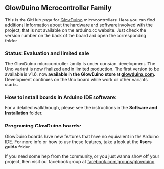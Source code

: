 ## GlowDuino Microcontroller Family
This is the GitHub page for [GlowDuino](https://www.glowduino.com/) microcontrollers. Here you can find additional information about the hardware and software involved with the project, that is not available on the arduino.cc website. Just check the version number on the back of the board and open the corresponding folder.

### Status: Evaluation and limited sale
The GlowDuino microcontroller family is under constant development. The Uno variant is now finalized and in limited production. The first version to be available is v1.6. now **available in the GlowDuino store at [glowduino.com](https://www.glowduino.com/).**
Development continues on the Uno board while work on other variants starts.

### How to install boards in Arduino IDE software:
For a detailed walkthrough, please see the instructions in the **Software and Installation** folder.

### Programing GlowDuino boards:
GlowDuino boards have new features that have no equivalent in the Arduino IDE. For more info on how to use these features, take a look at the **Users guide** folder.

If you need some help from the community, or you just wanna show off your project, then visit out facebook group at [facebook.com/groups/glowduino](https://www.facebook.com/groups/glowduino)
